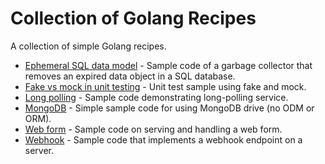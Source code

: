 # Collection of Golang Recipes

A collection of simple Golang recipes.

* [Ephemeral SQL data model](ephemeral-sql-data) - Sample code of a garbage collector that removes an expired data object in a SQL database.
* [Fake vs mock in unit testing](fake-mock) - Unit test sample using fake and mock.
* [Long polling](long-poll) - Sample code demonstrating long-polling service.
* [MongoDB](mongodb) - Simple sample code for using MongoDB drive (no ODM or ORM).
* [Web form](web-form) - Sample code on serving and handling a web form.
* [Webhook](webhook) - Sample code that implements a webhook endpoint on a server.
